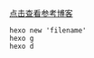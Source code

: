 
[点击查看参考博客](https://www.cnblogs.com/trista222/p/8017300.html)

```shell
hexo new 'filename'   
hexo g   
hexo d   
```